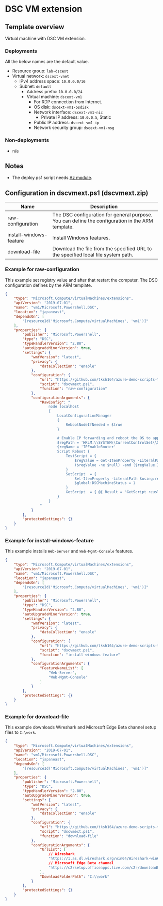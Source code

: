 # DSC VM extension

## Template overview

Virtual machine with DSC VM extension.

### Deployments

All the below names are the default value.

- Resource group: `lab-dscext`
- Virtual network: `dscext-vnet`
    - IPv4 address space: `10.0.0.0/16`
    - Subnet: `default`
        - Address prefix: `10.0.0.0/24`
        - Virtual machine: `dscext-vm1`
            - For RDP connection from Internet.
            - OS disk: `dscext-vm1-osdisk`
            - Network interface: `dscext-vm1-nic`
                - Private IP address: `10.0.0.5`, Static
            - Public IP address: `dscext-vm1-ip`
            - Network security group: `dscext-vm1-nsg`

### Non-deployments

- n/a

## Notes

- The deploy.ps1 script needs [Az module](https://www.powershellgallery.com/packages/Az/).

## Configuration in dscvmext.ps1 (dscvmext.zip)

| Name | Description |
| ---- | ---- |
| raw-configuration | The DSC configuration for general purpose. You can define the configuration in the ARM template. |
| install-windows-feature | Install Windows features. |
| download-file | Download the file from the specified URL to the specified local file system path. |

### Example for raw-configuration

This example set registry value and after that restart the computer. The DSC configuration defines by the ARM template.

```json
{
    "type": "Microsoft.Compute/virtualMachines/extensions",
    "apiVersion": "2019-07-01",
    "name": "vm1/Microsoft.Powershell.DSC",
    "location": "japaneast",
    "dependsOn": [
        "[resourceId('Microsoft.Compute/virtualMachines', 'vm1')]"
    ],
    "properties": {
        "publisher": "Microsoft.Powershell",
        "type": "DSC",
        "typeHandlerVersion": "2.80",
        "autoUpgradeMinorVersion": true,
        "settings": {
            "wmfVersion": "latest",
            "privacy": {
                "dataCollection": "enable"
            },
            "configuration": {
                "url": "https://github.com/tksh164/azure-demo-scripts-templates/raw/master/arm-templates/dsc-vm-extension/dscvmext.zip",
                "script": "dscvmext.ps1",
                "function": "raw-configuration"
            },
            "configurationArguments": {
                "RawConfig": "
                    node localhost
                    {
                        LocalConfigurationManager 
                        {
                            RebootNodeIfNeeded = $true
                        }

                        # Enable IP forwarding and reboot the OS to apply the IP forwarding registry settings.
                        $regPath = 'HKLM:\\SYSTEM\\CurrentControlSet\\Services\\Tcpip\\Parameters'
                        $regName = 'IPEnableRouter'
                        Script Reboot {
                            TestScript = {
                                $regValue = Get-ItemProperty -LiteralPath $using:regPath -Name $using:regName -ErrorAction SilentlyContinue
                                ($regValue -ne $null) -and ($regValue.IPEnableRouter -eq 1)
                            }
                            SetScript  = {
                                Set-ItemProperty -LiteralPath $using:regPath -Name $using:regName -Value 1 -Force
                                $global:DSCMachineStatus = 1
                            }
                            GetScript  = { @{ Result = 'GetScript reuslt' } }
                        }
                    }
                "
            }
        },
        "protectedSettings": {}
    }
}
```

### Example for install-windows-feature

This example installs `Web-Server` and `Web-Mgmt-Console` features.

```json
{
    "type": "Microsoft.Compute/virtualMachines/extensions",
    "apiVersion": "2019-07-01",
    "name": "vm1/Microsoft.Powershell.DSC",
    "location": "japaneast",
    "dependsOn": [
        "[resourceId('Microsoft.Compute/virtualMachines', 'vm1')]"
    ],
    "properties": {
        "publisher": "Microsoft.Powershell",
        "type": "DSC",
        "typeHandlerVersion": "2.80",
        "autoUpgradeMinorVersion": true,
        "settings": {
            "wmfVersion": "latest",
            "privacy": {
                "dataCollection": "enable"
            },
            "configuration": {
                "url": "https://github.com/tksh164/azure-demo-scripts-templates/raw/master/arm-templates/dsc-vm-extension/dscvmext.zip",
                "script": "dscvmext.ps1",
                "function": "install-windows-feature"
            },
            "configurationArguments": {
                "FeatureNameList": [
                    "Web-Server",
                    "Web-Mgmt-Console"
                ]
            }
        },
        "protectedSettings": {}
    }
}
```

### Example for download-file

This example downloads Wireshark and Microsoft Edge Beta channel setup files to `C:\work`.

```json
{
    "type": "Microsoft.Compute/virtualMachines/extensions",
    "apiVersion": "2019-07-01",
    "name": "vm1/Microsoft.Powershell.DSC",
    "location": "japaneast",
    "dependsOn": [
        "[resourceId('Microsoft.Compute/virtualMachines', 'vm1')]"
    ],
    "properties": {
        "publisher": "Microsoft.Powershell",
        "type": "DSC",
        "typeHandlerVersion": "2.80",
        "autoUpgradeMinorVersion": true,
        "settings": {
            "wmfVersion": "latest",
            "privacy": {
                "dataCollection": "enable"
            },
            "configuration": {
                "url": "https://github.com/tksh164/azure-demo-scripts-templates/raw/master/arm-templates/dsc-vm-extension/dscvmext.zip",
                "script": "dscvmext.ps1",
                "function": "download-file"
            },
            "configurationArguments": {
                "UrlList": [
                    // Wireshark
                    "https://1.as.dl.wireshark.org/win64/Wireshark-win64-3.2.2.exe",
                    // Microsoft Edge Beta channel
                    "https://c2rsetup.officeapps.live.com/c2r/downloadEdge.aspx?ProductreleaseID=Edge&platform=Default&version=Edge&source=EdgeInsiderPage&Channel=Beta&language=en"
                ],
                "DownloadFolderPath": "C:\\work"
            }
        },
        "protectedSettings": {}
    }
}
```


